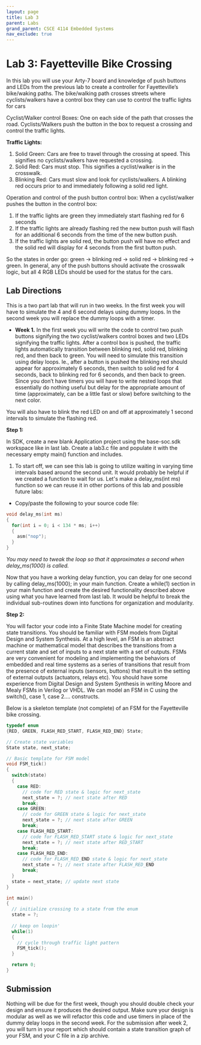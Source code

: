 ```yaml
---
layout: page
title: Lab 3
parent: Labs
grand_parent: CSCE 4114 Embedded Systems
nav_exclude: true
---
```


# Lab 3: Fayetteville Bike Crossing

In this lab you will use your Arty-7 board and knowledge of push buttons and LEDs from the previous lab to create a controller for Fayetteville’s bike/waking paths. The bike/walking path crosses streets where cyclists/walkers have a control box they can use to control the traffic lights for cars

Cyclist/Walker control Boxes: One on each side of the path that crosses the road. Cyclists/Walkers push the button in the box to request a crossing and control the traffic lights.

**Traffic Lights:**
1. Solid Green: Cars are free to travel through the crossing at speed. This signifies no cyclists/walkers have requested a crossing.
2. Solid Red: Cars must stop. This signifies a cyclist/walker is in the crosswalk.
3. Blinking Red: Cars must slow and look for cyclists/walkers. A blinking red occurs prior to and immediately following a solid red light. 

Operation and control of the push button control box: When a cyclist/walker pushes the button in the control box:
1. If the traffic lights are green they immediately start flashing red for 6 seconds
2. If the traffic lights are already flashing red the new button push will flash for an additional 6 seconds from the time of the new button push.
3. If the traffic lights are solid red, the button push will have no effect and the solid red will display for 4 seconds from the first button push.

So the states in order go: green → blinking red → solid red → blinking red → green. In general, any of the push buttons should activate the crosswalk logic, but all 4 RGB LEDs should be used for the status for the cars.

## Lab Directions

This is a two part lab that will run in two weeks. In the first week you will have to simulate the 4 and 6 second delays using dummy loops. In the second week you will replace the dummy loops with a timer.

* **Week 1.** In the first week you will write the code to control two push buttons signifying the two cyclist/walkers control boxes and two LEDs signifying the traffic lights. After a control box is pushed, the traffic lights automatically transition between blinking red, solid red, blinking red, and then back to green. You will need to simulate this transition using delay loops. Ie., after a button is pushed the blinking red should appear for approximately 6 seconds, then switch to solid red for 4 seconds, back to blinking red for 6 seconds, and then back to green. Since you don’t have timers you will have to write nested loops that essentially do nothing useful but delay for the appropriate amount of time (approximately, can be a little fast or slow) before switching to the next color.

You will also have to blink the red LED on and off at approximately 1 second intervals to simulate the flashing red.

**Step 1:**

In SDK, create a new blank Application project using the base-soc.sdk workspace like in last lab. Create a lab3.c file and populate it with the necessary empty main() function and includes.

1. To start off, we can see this lab is going to utilize waiting in varying time intervals based around the second unit. It would probably be helpful if we created a function to wait for us. Let's make a delay_ms(int ms) function so we can reuse it in other portions of this lab and possible future labs:
  * Copy/paste the following to your source code file:

```C
void delay_ms(int ms) 
{ 
  for(int i = 0; i < 134 * ms; i++) 
  { 
    asm("nop"); 
  } 
}
```

*You may need to tweak the loop so that it approximates a second when delay_ms(1000) is called.*

Now that you have a working delay function, you can delay for one second by calling delay_ms(1000); in your main function. Create a while(1) section in your main function and create the desired functionality described above using what you have learned from last lab. It would be helpful to break the individual sub-routines down into functions for organization and modularity.

**Step 2:**

You will factor your code into a Finite State Machine model for creating state transitions. You should be familiar with FSM models from Digital Design and System Synthesis. At a high level, an FSM is an abstract machine or mathematical model that describes the transitions from a current state and set of inputs to a next state with a set of outputs. FSMs are very convenient for modeling and implementing the behaviors of embedded and real time systems as a series of transitions that result from the presence of external inputs (sensors, buttons) that result in the setting of external outputs (actuators, relays etc). You should have some experience from Digital Design and System Synthesis in writing Moore and Mealy FSMs in Verilog or VHDL. We can model an FSM in C using the switch(), case 1, case 2.... constructs.

Below is a skeleton template (not complete) of an FSM for the Fayetteville bike crossing.

```C
typedef enum 
{RED, GREEN, FLASH_RED_START, FLASH_RED_END} State; 

// Create state variables 
State state, next_state;

// Basic template for FSM model 
void FSM_tick() 
{ 
  switch(state) 
  { 
    case RED: 
      // code for RED state & logic for next_state
      next_state = ?; // next state after RED 
      break; 
    case GREEN: 
      // code for GREEN state & logic for next_state
      next_state = ?; // next state after GREEN
      break; 
    case FLASH_RED_START: 
      // code for FLASH_RED_START state & logic for next_state 
      next_state = ?; // next state after RED_START
      break; 
    case FLASH_RED_END: 
      // code for FLASH_RED_END state & logic for next_state 
      next_state = ?; // next state after FLASH_RED_END 
      break; 
  } 
  state = next_state; // update next state 
}

int main() 
{ 
  // initialize crossing to a state from the enum
  state = ?; 
  
  // keep on loopin' 
  while(1) 
  { 
    // cycle through traffic light pattern 
    FSM_tick(); 
  }

  return 0; 
}
```

## Submission

Nothing will be due for the first week, though you should double check your design and ensure it produces the desired output. Make sure your design is modular as well as we will refactor this code and use timers in place of the dummy delay loops in the second week. For the submission after week 2, you will turn in your report which should contain a state transition graph of your FSM, and your C file in a zip archive.
